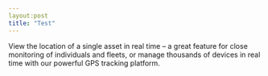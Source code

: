 ```yaml
---
layout:post
title: "Test"
---
```

View the location of a single asset in real time – a great feature for close monitoring of individuals and fleets, or manage thousands of devices in real time with our powerful GPS tracking platform.